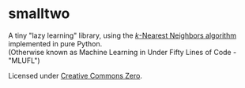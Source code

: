 # smalltwo
A tiny "lazy learning" library, using the [<i>k</i>-Nearest Neighbors algorithm](https://en.wikipedia.org/wiki/K-nearest_neighbors_algorithm) implemented in pure Python.  
(Otherwise known as Machine Learning in Under Fifty Lines of Code - "MLUFL")  

Licensed under [Creative Commons Zero](https://creativecommons.org/publicdomain/zero/1.0/).
